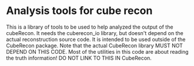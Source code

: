 # Analysis tools for cube recon

This is a library of tools to be used to help analyzed the output of
the cubeRecon.  It needs the cuberecon_io library, but doesn't depend
on the actual reconstruction source code.  It is intended to be used
outside of the CubeRecon package.  Note that the actual CubeRecon
library MUST NOT DEPEND ON THIS CODE.  Most of the utilities in this
code are about reading the truth information!  DO NOT LINK TO THIS IN
CubeRecon.
